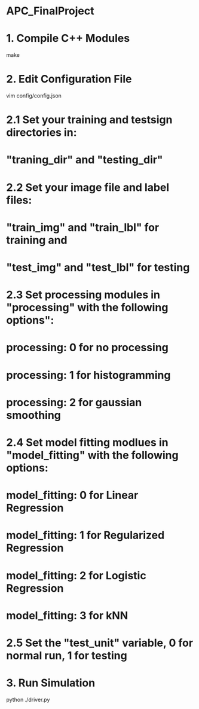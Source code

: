 # APC_FinalProject

# 1. Compile C++ Modules
make

# 2. Edit Configuration File
vim config/config.json

#  2.1 Set your training and testsign directories in:
#     "traning_dir" and "testing_dir"
#
#  2.2 Set your image file and label files:
#     "train_img" and "train_lbl" for training and 
#     "test_img" and "test_lbl" for testing
#
#  2.3 Set processing modules in "processing" with the following options":
#      processing: 0 for no processing
#      processing: 1 for histogramming
#      processing: 2 for gaussian smoothing
#
#  2.4 Set model fitting modlues in "model_fitting" with the following options:
#      model_fitting: 0 for Linear Regression
#      model_fitting: 1 for Regularized Regression
#      model_fitting: 2 for Logistic Regression
#      model_fitting: 3 for kNN
# 
#  2.5 Set the "test_unit" variable, 0 for normal run, 1 for testing

# 3. Run Simulation
python ./driver.py

